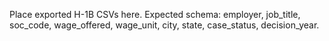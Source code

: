 Place exported H-1B CSVs here. Expected schema: employer, job_title, soc_code, wage_offered, wage_unit, city, state, case_status, decision_year.